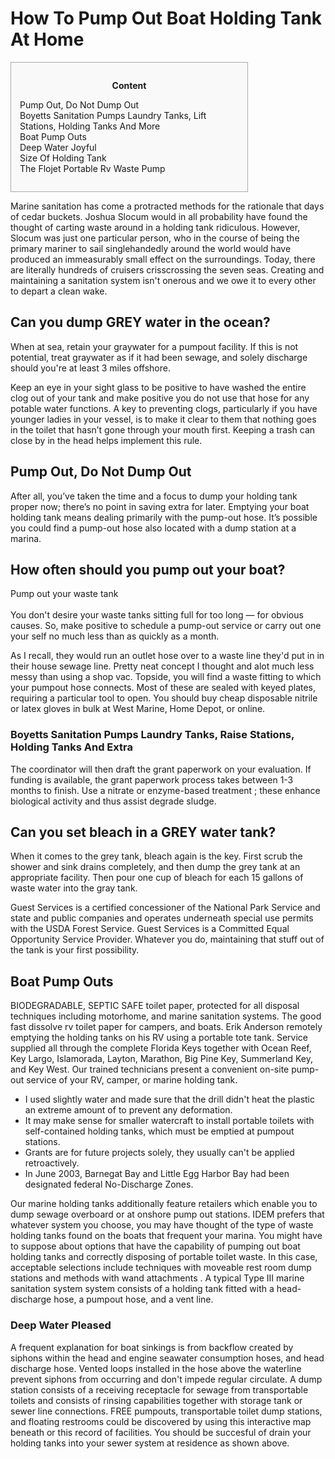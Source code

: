 <h1>How To Pump Out Boat Holding Tank At Home</h1>

<div id="toc" style="background: #f9f9f9;border: 1px solid #aaa;display: table;margin-bottom: 1em;padding: 1em;width: 350px;"><p class="toctitle" style="font-weight: 700;text-align: center;">Content</p><ul class="toc_list"><li><a href="#toc-0">Pump Out, Do Not Dump Out</a></li><li><a href="#toc-1">Boyetts Sanitation Pumps Laundry Tanks, Lift Stations, Holding Tanks And More</a></li><li><a href="#toc-2">Boat Pump Outs</a></li><li><a href="#toc-3">Deep Water Joyful</a></li><li><a href="#toc-4">Size Of Holding Tank</a></li><li><a href="#toc-5">The Flojet Portable Rv Waste Pump</a></li></ul></div>
<p>Marine sanitation has come a protracted methods for the rationale that days of cedar buckets. Joshua Slocum would in all probability have found the thought of carting waste around in a holding tank ridiculous. However, Slocum was just one particular person, who in the course of being the primary mariner to sail singlehandedly around the world would have produced an immeasurably small effect on the surroundings. Today, there are literally hundreds of cruisers crisscrossing the seven seas. Creating and maintaining a sanitation system isn't onerous and we owe it to every other to depart a clean wake.</p>
<div itemScope itemProp="mainEntity" itemType="https://schema.org/Question">  <div itemProp="name"><h2>Can you dump GREY water in the ocean?</h2></div>  <div itemScope itemProp="acceptedAnswer" itemType="https://schema.org/Answer">      <div itemProp="text"><p>When at sea, retain your graywater for a pumpout facility. If this is not potential, treat graywater as if it had been sewage, and solely discharge should you're at least 3 miles offshore.</p></div>  </div></div>
<p>Keep an eye in your sight glass to be positive to have washed the entire clog out of your tank and make positive you do not use that hose for any potable water functions. A key to preventing clogs, particularly if you have younger ladies in your vessel, is to make it clear to them that nothing goes in the toilet that hasn’t gone through your mouth first. Keeping a trash can close by in the head helps implement this rule.</p>
<h2 id="toc-0">Pump Out, Do Not Dump Out</h2>
<p>After all, you’ve taken the time and a focus to dump your holding tank proper now; there’s no point in saving extra for later. Emptying your boat holding tank means dealing primarily with the pump-out hose. It’s possible you could find a pump-out hose also located with a dump station at a marina.</p>
<div itemScope itemProp="mainEntity" itemType="https://schema.org/Question">  <div itemProp="name"><h2>How often should you pump out your boat?</h2></div>  <div itemScope itemProp="acceptedAnswer" itemType="https://schema.org/Answer">      <div itemProp="text"><p>Pump out your waste tank<br><br> You don't desire your waste tanks sitting full for too long — for obvious causes. So, make positive to schedule a pump-out service or carry out one your self no much less than as quickly as a month.</p></div>  </div></div>
<p>As I recall, they would run an outlet hose over to a waste line they'd put in in their house sewage line. Pretty neat concept I thought and alot much less messy than using a shop vac. Topside, you will find a waste fitting to which your pumpout hose connects. Most of these are sealed with keyed plates, requiring a particular tool to open. You should buy cheap disposable nitrile or latex gloves in bulk at West Marine, Home Depot, or online.</p>
<h3 id="toc-1">Boyetts Sanitation Pumps Laundry Tanks, Raise Stations, Holding Tanks And Extra</h3>
<p>The coordinator will then draft the grant paperwork on your evaluation. If funding is available, the grant paperwork process takes between 1-3 months to finish. Use a nitrate or enzyme-based treatment ; these enhance biological activity and thus assist degrade sludge.</p>
<div itemScope itemProp="mainEntity" itemType="https://schema.org/Question">  <div itemProp="name"><h2>Can you set bleach in a GREY water tank?</h2></div>  <div itemScope itemProp="acceptedAnswer" itemType="https://schema.org/Answer">      <div itemProp="text"><p>When it comes to the grey tank, bleach again is the key. First scrub the shower and sink drains completely, and then dump the grey tank at an appropriate facility. Then pour one cup of bleach for each 15 gallons of waste water into the gray tank.</p></div>  </div></div>
<p>Guest Services is a certified concessioner of the National Park Service and state and public companies and operates underneath special use permits with the USDA Forest Service. Guest Services is a Committed Equal Opportunity Service Provider. Whatever you do, maintaining that stuff out of the tank is your first possibility.</p>
<h2 id="toc-2">Boat Pump Outs</h2>
<p>BIODEGRADABLE, SEPTIC SAFE toilet paper, protected for all disposal techniques including motorhome, and marine sanitation systems. The good fast dissolve rv toilet paper for campers, and boats. Erik Anderson remotely emptying the holding tanks on his RV using a portable tote tank. Service supplied all through the complete Florida Keys together with Ocean Reef, Key Largo, Islamorada, Layton, Marathon, Big Pine Key, Summerland Key, and Key West. Our trained technicians present a convenient on-site pump-out service of your RV, camper, or marine holding tank.</p>
<ul><li>I used slightly water and made sure that the drill didn't heat the plastic an extreme amount of to prevent any deformation.</li><li>It may make sense for smaller watercraft to install portable toilets with self-contained holding tanks, which must be emptied at pumpout stations.</li><li>Grants are for future projects solely, they usually can't be applied retroactively.</li><li>In June 2003, Barnegat Bay and Little Egg Harbor Bay had been designated federal No-Discharge Zones.</li></ul>
<p>Our marine holding tanks additionally feature retailers which enable you to dump sewage overboard or at onshore pump out stations. IDEM prefers that whatever system you choose, you may have thought of the type of waste holding tanks found on the boats that frequent your marina. You might have to suppose about options that have the capability of pumping out boat holding tanks and correctly disposing of portable toilet waste. In this case, acceptable selections include techniques with moveable rest room dump stations and methods with wand attachments . A typical Type III marine sanitation system system consists of a holding tank fitted with a head-discharge hose, a pumpout hose, and a vent line.</p>
<h3 id="toc-3">Deep Water Pleased</h3>
<p>A frequent explanation for boat sinkings is from backflow created by siphons within the head and engine seawater consumption hoses, and head discharge hose. Vented loops installed in the hose above the waterline prevent siphons from occurring and don't impede regular circulate. A dump station consists of a receiving receptacle for sewage from transportable toilets and consists of rinsing capabilities together with storage tank or sewer line connections. FREE pumpouts, transportable toilet dump stations, and floating restrooms could be discovered by using this interactive map beneath or this record of facilities. You should be succesful of drain your holding tanks into your sewer system at residence as shown above.</p>
